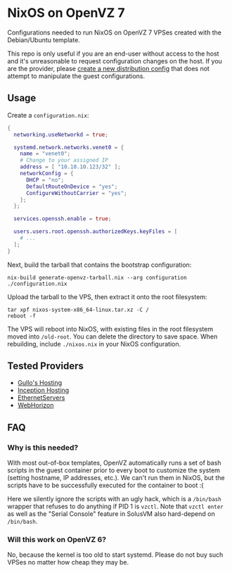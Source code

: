 # NixOS on OpenVZ 7

Configurations needed to run NixOS on OpenVZ 7 VPSes created with the Debian/Ubuntu template.

This repo is only useful if you are an end-user without access to the host and it's unreasonable to request configuration changes on the host.
If you are the provider, please [create a new distribution config](https://discourse.nixos.org/t/nixos-as-openvz-7-guest/10683/2) that does not attempt to manipulate the guest configurations.

## Usage

Create a `configuration.nix`:

```nix
{
  networking.useNetworkd = true;

  systemd.network.networks.venet0 = {
    name = "venet0";
    # Change to your assigned IP
    address = [ "10.10.10.123/32" ];
    networkConfig = {
      DHCP = "no";
      DefaultRouteOnDevice = "yes";
      ConfigureWithoutCarrier = "yes";
    };
  };

  services.openssh.enable = true;

  users.users.root.openssh.authorizedKeys.keyFiles = [
    # ...
  ];
}
```

Next, build the tarball that contains the bootstrap configuration:


```
nix-build generate-openvz-tarball.nix --arg configuration ./configuration.nix
```

Upload the tarball to the VPS, then extract it onto the root filesystem:

```
tar xpf nixos-system-x86_64-linux.tar.xz -C /
reboot -f
```

The VPS will reboot into NixOS, with existing files in the root filesystem moved into `/old-root`.
You can delete the directory to save space.
When rebuilding, include `./nixos.nix` in your NixOS configuration.

## Tested Providers

- [Gullo's Hosting](https://hosting.gullo.me)
- [Inception Hosting](https://inceptionhosting.com)
- [EthernetServers](https://www.ethernetservers.com)
- [WebHorizon](https://webhorizon.in)

## FAQ

### Why is this needed?

With most out-of-box templates, OpenVZ automatically runs a set of bash scripts in the guest container prior to every boot to customize the system (setting hostname, IP addresses, etc.).
We can't run them in NixOS, but the scripts have to be successfully executed for the container to boot :(

Here we silently ignore the scripts with an ugly hack, which is a `/bin/bash` wrapper that refuses to do anything if PID 1 is `vzctl`.
Note that `vzctl enter` as well as the "Serial Console" feature in SolusVM also hard-depend on `/bin/bash`.

### Will this work on OpenVZ 6?

No, because the kernel is too old to start systemd.
Please do not buy such VPSes no matter how cheap they may be.
